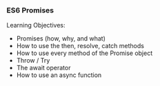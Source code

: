 ### ES6 Promises

Learning Objectives:
   - Promises (how, why, and what)
   - How to use the then, resolve, catch methods
   - How to use every method of the Promise object
   - Throw / Try
   - The await operator
   - How to use an async function
